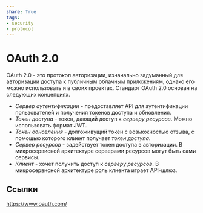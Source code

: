 ```yaml
---
share: True
tags: 
- security
- protocol
---
```

# OAuth 2.0
OAuth 2.0 - это протокол авторизации, изначально задуманный для авторизации доступа к публичным облачным приложениям, однако его можно использовать и в своих проектах.
Стандарт OAuth 2.0 основан на следующих концепциях.
 - *Сервер аутентификации* - предоставляет API для аутентификации пользователей и получения токенов доступа и обновления.
 - *Токен доступа* - токен, дающий доступ к *серверу ресурсов*. Можно использовать формат JWT.
 - *Токен обновления* - долгоживущий токен с возможностью отзыва, с помощью которого клиент получает *токен доступа*.
 - *Сервер ресурсов* - задействует токен доступа в авторизации. В микросервисной архитектуре серверами ресурсов могут быть сами сервисы.
 - *Клиент* - хочет получить доступ к *серверу ресурсов*. В микросервисной архитектуре роль клиента играет API-шлюз.
## Ссылки
https://www.oauth.com/